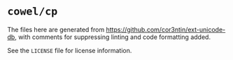 # `cowel/cp`

The files here are generated from https://github.com/cor3ntin/ext-unicode-db,
with comments for suppressing linting and code formatting added.

See the `LICENSE` file for license information.

